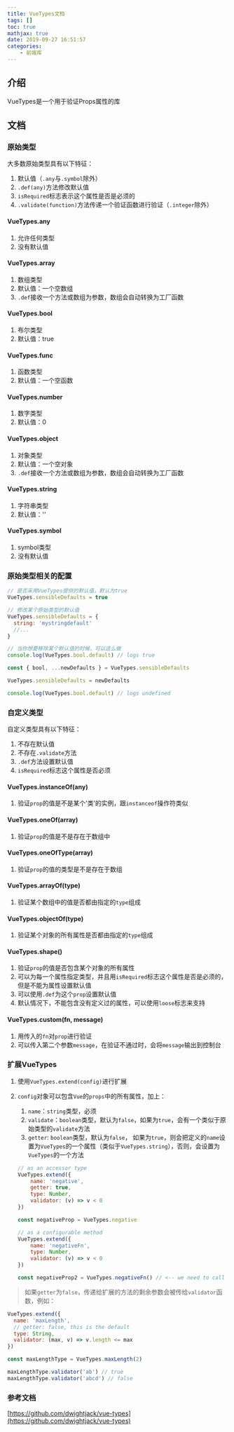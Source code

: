 ```yaml
---
title: VueTypes文档
tags: []
toc: true
mathjax: true
date: 2019-09-27 16:51:57
categories:
    - 前端库
---
```


## 介绍

VueTypes是一个用于验证Props属性的库

## 文档

### 原始类型

大多数原始类型具有以下特征：

1. 默认值（`.any`与`.symbol`除外）
2. `.def(any)`方法修改默认值
3. `isRequired`标志表示这个属性是否是必须的
4. `.validate(function)`方法传递一个验证函数进行验证（`.integer`除外）

#### VueTypes.any

1. 允许任何类型
2. 没有默认值

#### VueTypes.array

1. 数组类型
2. 默认值：一个空数组
3. `.def`接收一个方法或数组为参数，数组会自动转换为工厂函数

#### VueTypes.bool

1. 布尔类型
2. 默认值：true

#### VueTypes.func

1. 函数类型
2. 默认值：一个空函数

#### VueTypes.number

1. 数字类型
2. 默认值：0

#### VueTypes.object

1. 对象类型
2. 默认值：一个空对象
3. `.def`接收一个方法或数组为参数，数组会自动转换为工厂函数

#### VueTypes.string

1. 字符串类型
2. 默认值：''

#### VueTypes.symbol

1. symbol类型
2. 没有默认值

### 原始类型相关的配置

```javascript
// 是否采用VueTypes提供的默认值，默认为true
VueTypes.sensibleDefaults = true

// 修改某个原始类型的默认值
VueTypes.sensibleDefaults = {
  string: 'mystringdefault'
  //...
}

// 当你想要移除某个默认值的时候，可以这么做
console.log(VueTypes.bool.default) // logs true

const { bool, ...newDefaults } = VueTypes.sensibleDefaults

VueTypes.sensibleDefaults = newDefaults

console.log(VueTypes.bool.default) // logs undefined

```

### 自定义类型

自定义类型具有以下特征：

1. 不存在默认值
2. 不存在`.validate`方法
3. `.def`方法设置默认值
4. `isRequired`标志这个属性是否必须

#### VueTypes.instanceOf(any)

1. 验证`prop`的值是不是某个'类'的实例，跟`instanceof`操作符类似

#### VueTypes.oneOf(array)

1. 验证`prop`的值是不是存在于数组中

#### VueTypes.oneOfType(array)

1. 验证`prop`的值的类型是不是存在于数组

#### VueTypes.arrayOf(type)

1. 验证某个数组中的值是否都由指定的`type`组成

#### VueTypes.objectOf(type)

1. 验证某个对象的所有属性是否都由指定的`type`组成

#### VueTypes.shape()

1. 验证`prop`的值是否包含某个对象的所有属性
2. 可以为每一个属性指定类型，并且用`isRequired`标志这个属性是否是必须的，但是不能为属性设置默认值
3. 可以使用`.def`为这个`prop`设置默认值
4. 默认情况下，不能包含没有定义过的属性，可以使用`loose`标志来支持

#### VueTypes.custom(fn, message)

1. 用传入的`fn`对`prop`进行验证
2. 可以传入第二个参数`message`，在验证不通过时，会将`message`输出到控制台

### 扩展VueTypes

1. 使用`VueTypes.extend(config)`进行扩展
2. `config`对象可以包含`Vue`的`props`中的所有属性，加上：
   1. `name`：`string`类型，必须
   2. `validate`：`boolean`类型，默认为`false`，如果为`true`，会有一个类似于原始类型的`validate`方法
   3. `getter`: `boolean`类型，默认为`false`， 如果为`true`，则会把定义的`name`设置为`VueTypes`的一个属性（类似于`VueTypes.string`），否则，会设置为`VueTypes`的一个方法

    ```javascript
    // as an accessor type
    VueTypes.extend({
        name: 'negative',
        getter: true,
        type: Number,
        validator: (v) => v < 0
    })

    const negativeProp = VueTypes.negative

    // as a configurable method
    VueTypes.extend({
        name: 'negativeFn',
        type: Number,
        validator: (v) => v < 0
    })

    const negativeProp2 = VueTypes.negativeFn() // <-- we need to call it
    ```

> 如果`getter`为`false`，传递给扩展的方法的剩余参数会被传给`validator`函数，例如：

```javascript
VueTypes.extend({
  name: 'maxLength',
  // getter: false, this is the default
  type: String,
  validator: (max, v) => v.length <= max
})

const maxLengthType = VueTypes.maxLength(2)

maxLengthType.validator('ab') // true
maxLengthType.validator('abcd') // false
```

### 参考文档

[https://github.com/dwightjack/vue-types](https://github.com/dwightjack/vue-types)
